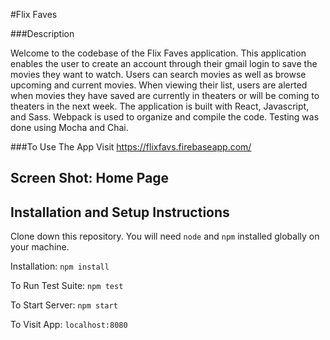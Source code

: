 #Flix Faves

###Description

Welcome to the codebase of the Flix Faves application. This application enables the user to create an account through 
their gmail login to save the movies they want to watch. Users can search movies as well as browse upcoming and current movies. 
When viewing their list, users are alerted when movies they have saved are currently in theaters or will be coming to theaters in the next week.
The application is built with React, Javascript, and Sass. Webpack is used to organize and compile the code. Testing was done using Mocha and Chai. 

###To Use The App
Visit https://flixfavs.firebaseapp.com/

## Screen Shot: Home Page




## Installation and Setup Instructions

Clone down this repository. You will need `node` and `npm` installed globally on your machine.  

Installation: `npm install`  

To Run Test Suite:  `npm test`  

To Start Server: `npm start`  

To Visit App: `localhost:8080`  
 
